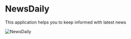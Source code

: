# NewsDaily
This application helps you to keep informed with latest news 

![NewsDaily](https://github.com/vijayluxmimaddheshiya/NewsDaily/assets/97172159/847def8f-9246-43d1-8afb-49666031f453)
